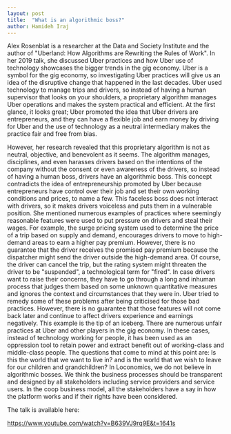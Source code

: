```yaml
---
layout: post
title:  "What is an algorithmic boss?"
author: Hamideh Iraj
---
```


Alex Rosenblat is a researcher at the Data and Society Institute and the author of "Uberland: How Algorithms are Rewriting the Rules of Work". 
In her 2019 talk, she discussed Uber practices and how Uber use of technology showcases the bigger trends in the gig economy. 
Uber is a symbol for the gig economy, so investigating Uber practices will give us an idea of the disruptive change that happened in the last decades. 
Uber used technology to manage trips and drivers, so instead of having a human supervisor that looks on your shoulders, 
a proprietary algorithm manages Uber operations and makes the system practical and efficient. 
At the first glance, it looks great; Uber promoted the idea that Uber drivers are entrepreneurs, and they can have a flexible job and earn money by driving for Uber and the use of technology as a neutral intermediary makes the practice fair and free from bias.

However, her research revealed that this proprietary algorithm is not as neutral, objective, and benevolent as it seems. 
The algorithm manages, disciplines, and even harasses drivers based on the intentions of the company without the consent or even awareness of the drivers, 
so instead of having a human boss, drivers have an algorithmic boss. 
This concept contradicts the idea of entrepreneurship promoted by Uber because entrepreneurs have control over their job and set their own working conditions and prices, 
to name a few.
This faceless boss does not interact with drivers, so it makes drivers voiceless and puts them in a vulnerable position. 
She mentioned numerous examples of practices where seemingly reasonable features were used to put pressure on drivers and steal their wages. 
For example, the surge pricing system used to determine the price of a trip based on supply and demand, 
encourages drivers to move to high-demand areas to earn a higher pay premium. 
However, there is no guarantee that the driver receives the promised pay premium because the dispatcher might send the driver outside the high-demand area. 
Of course, the driver can cancel the trip, but the rating system might threaten the driver to be "suspended", a technological term for "fired". 
In case drivers want to raise their concerns, they have to go through a long and inhuman process that judges them based on some unknown quantitative measures and ignores the context and circumstances that they were in. 
Uber tried to remedy some of these problems after being criticised for those bad practices. 
However, there is no guarantee that those features will not come back later and continue to affect drivers experience and earnings negatively.
This example is the tip of an iceberg. There are numerous unfair practices at Uber and other players in the gig economy. 
In these cases, instead of technology working for people, 
it has been used as an oppression tool to retain power and extract benefit out of working-class and middle-class people. 
The questions that come to mind at this point are: Is this the world that we want to live in? 
and is the world that we wish to leave for our children and grandchildren?
In Loconomics, we do not believe in algorithmic bosses. 
We think the business processes should be transparent and designed by all stakeholders including service providers and service users. 
In the coop business model, all the stakeholders have a say in how the platform works and if their rights have been considered.

The talk is available here:

<https://www.youtube.com/watch?v=B639VJ9rq9E&t=1641s>
